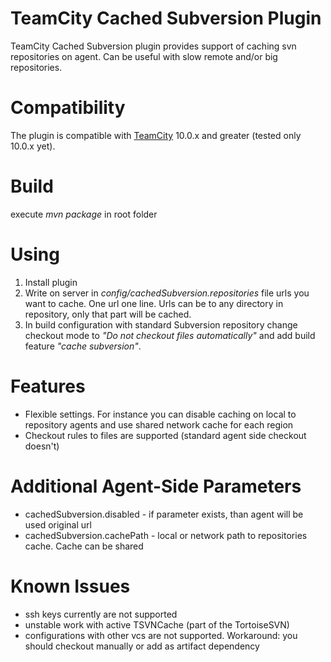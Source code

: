 # TeamCity Cached Subversion Plugin
TeamCity Cached Subversion plugin provides support of caching svn repositories on agent.
Can be useful with slow remote and/or big repositories.

# Compatibility

The plugin is compatible with [TeamCity](https://www.jetbrains.com/teamcity/download/) 10.0.x and greater (tested only 10.0.x yet).
 
# Build

execute *mvn package* in root folder

# Using
1. Install plugin
2. Write on server in *config/cachedSubversion.repositories* file urls you want to cache. One url one line. Urls can be to any directory in repository, only that part will be cached.
3. In build configuration with standard Subversion repository change checkout mode to *"Do not checkout files automatically"* and add build feature *"cache subversion"*.

# Features
* Flexible settings. For instance you can disable caching on local to repository agents and use shared network cache for each region
* Checkout rules to files are supported (standard agent side checkout doesn't)

# Additional Agent-Side Parameters
* cachedSubversion.disabled - if parameter exists, than agent will be used original url
* cachedSubversion.cachePath - local or network path to repositories cache. Cache can be shared

# Known Issues
* ssh keys currently are not supported
* unstable work with active TSVNCache (part of the TortoiseSVN) 
* configurations with other vcs are not supported. Workaround: you should checkout manually or add as artifact dependency